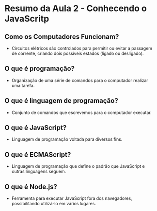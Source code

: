 # Resumo da Aula 2 - Conhecendo o JavaScritp

## Como os Computadores Funcionam?

- Circuitos elétricos são controlados para permitir ou evitar a passagem de corrente, criando dois possíveis estados (ligado ou desligado).

## O que é programação?

- Organização de uma série de comandos para o computador realizar uma tarefa.

## O que é linguagem de programação?

- Conjunto de comandos que escrevemos para o computador executar.

## O que é JavaScript?

- Linguagem de programação voltada para diversos fins.

## O que é ECMAScript?

- Linguagem de programação que define o padrão que JavaScript e outras linguagens seguem.

## O que é Node.js?

- Ferramenta para executar JavaScript fora dos navegadores, possibilitando utilizá-lo em vários lugares.